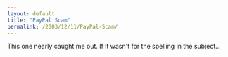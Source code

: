 ```yaml
---
layout: default
title: "PayPal Scam"
permalink: /2003/12/11/PayPal-Scam/
---
```


<P>This one nearly caught me out. If it wasn't for the spelling in the subject...</P>